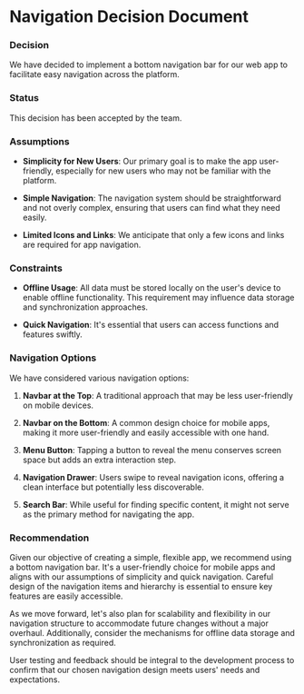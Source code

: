 # Navigation Decision Document

### Decision

We have decided to implement a bottom navigation bar for our web app to facilitate easy navigation across the platform.

### Status

This decision has been accepted by the team.

### Assumptions

- **Simplicity for New Users**: Our primary goal is to make the app user-friendly, especially for new users who may not be familiar with the platform.

- **Simple Navigation**: The navigation system should be straightforward and not overly complex, ensuring that users can find what they need easily.

- **Limited Icons and Links**: We anticipate that only a few icons and links are required for app navigation.

### Constraints

- **Offline Usage**: All data must be stored locally on the user's device to enable offline functionality. This requirement may influence data storage and synchronization approaches.

- **Quick Navigation**: It's essential that users can access functions and features swiftly. 

### Navigation Options

We have considered various navigation options:

1. **Navbar at the Top**: A traditional approach that may be less user-friendly on mobile devices.

2. **Navbar on the Bottom**: A common design choice for mobile apps, making it more user-friendly and easily accessible with one hand.

3. **Menu Button**: Tapping a button to reveal the menu conserves screen space but adds an extra interaction step.

4. **Navigation Drawer**: Users swipe to reveal navigation icons, offering a clean interface but potentially less discoverable.

5. **Search Bar**: While useful for finding specific content, it might not serve as the primary method for navigating the app.

### Recommendation

Given our objective of creating a simple, flexible app, we recommend using a bottom navigation bar. It's a user-friendly choice for mobile apps and aligns with our assumptions of simplicity and quick navigation. Careful design of the navigation items and hierarchy is essential to ensure key features are easily accessible.

As we move forward, let's also plan for scalability and flexibility in our navigation structure to accommodate future changes without a major overhaul. Additionally, consider the mechanisms for offline data storage and synchronization as required.

User testing and feedback should be integral to the development process to confirm that our chosen navigation design meets users' needs and expectations.
